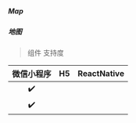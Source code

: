 ##### Map
##### 地图

> 组件 支持度

| 微信小程序 | H5 | ReactNative |
| :-: | :-: | :-: |
| ✔️ | | |
| ✔️ | | |


